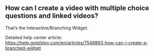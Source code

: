 ## How can I create a video with multiple choice questions and linked videos?
That’s the Interactive/Branching Widget.

Detailed help center article: https://help.gotolstoy.com/en/articles/7548893-how-can-i-create-a-branched-widget